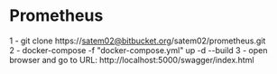 # Prometheus

1 - git clone https://satem02@bitbucket.org/satem02/prometheus.git   
2 - docker-compose -f "docker-compose.yml" up -d --build
3 - open browser and go to URL: http://localhost:5000/swagger/index.html